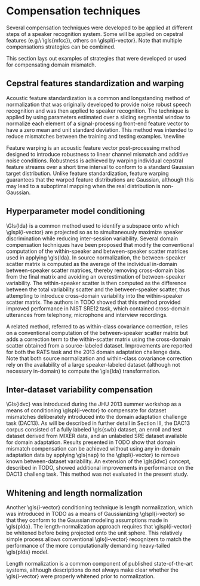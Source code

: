 # Compensation techniques

Several compensation techniques were developed to be applied at different steps
of a speaker recognition system. Some will be applied on cepstral features
(e.g.\ \gls{mfcc}), others on \glspl{i-vector}. Note that multiple
compensations strategies can be combined.

This section lays out examples of strategies that were developed or used for
compensating domain mismatch.

## Cepstral features standardization and warping

Acoustic feature standardization is a common and longstanding method of
normalization that was originally developed to provide noise robust speech
recognition and was then applied to speaker recognition. The technique is
applied by using parameters estimated over a sliding segmental window to
normalize each element of a signal-processing front-end feature vector to have
a zero mean and unit standard deviation. This method was intended to reduce
mismatches between the training and testing examples. \newline

Feature warping is an acoustic feature vector post-processing method designed
to introduce robustness to linear channel mismatch and additive noise
conditions. Robustness is achieved by warping individual cepstral feature
streams over a short time interval to conform to a standard Gaussian target
distribution. Unlike feature standardization, feature warping guarantees that
the warped feature distributions are Gaussian, although this may lead to
a suboptimal mapping when the real distribution is non-Gaussian.

## Hyperparameter model conditioning

\Gls{lda} is a common method used to identify a subspace onto which
\glspl{i-vector} are projected so as to simultaneously maximize speaker
discrimination while reducing inter-session variability. Several domain
compensation techniques have been proposed that modify the conventional
computation of the within-speaker and between-speaker scatter matrices used in
applying \gls{lda}. In source normalization, the between-speaker scatter matrix
is computed as the average of the individual in-domain between-speaker scatter
matrices, thereby removing cross-domain bias from the final matrix and avoiding
an overestimation of between-speaker variability. The within-speaker scatter is
then computed as the difference between the total variability scatter and the
between-speaker scatter, thus attempting to introduce cross-domain variability
into the within-speaker scatter matrix. The authors in TODO showed that this
method provided improved performance in NIST SRE12 task, which contained
cross-domain utterances from telephony, microphone and interview recordings.

A related method, referred to as within-class covariance correction, relies on
a conventional computation of the between-speaker scatter matrix but adds
a correction term to the within-scatter matrix using the cross-domain scatter
obtained from a source-labeled dataset. Improvements are reported for both the
RATS task and the 2013 domain adaptation challenge data. Note that both source
normalization and within-class covariance correction rely on the availability
of a large speaker-labeled dataset (although not necessary in-domain) to
compute the \gls{lda} transformation.

## Inter-dataset variability compensation

\Gls{idvc} was introduced during the JHU 2013 summer workshop as a means of
conditioning \glspl{i-vector} to compensate for dataset mismatches deliberately
introduced into the domain adaptation challenge task (DAC13). As will be
described in further detail in Section III, the DAC13 corpus consisted of
a fully labeled \gls{swb} dataset, an enroll and test dataset derived from
MIXER data, and an unlabeled SRE dataset available for domain adaptation.
Results presented in TODO show that domain mismatch compensation can be
achieved without using any in-domain adaptation data by applying \gls{nap} to
the \glspl{i-vector} to remove known between-dataset variability. An extension
of the \gls{idvc} concept, described in TODO, showed additional improvements in
performance on the DAC13 challeng task. This method was not evaluated in the
present study.

## Whitening and length normalization

Another \gls{i-vector} conditioning technique is length normalization, which
was introduced in TODO as a means of Gaussianizing \glspl{i-vector} so that
they conform to the Gaussian modeling assumptions made in \gls{plda}. The
length-normalization approach requires that \glspl{i-vector} be whitened before
being projected onto the unit sphere. This relatively simple process allows
conventional \gls{i-vector} recognizers to match the performance of the more
computationally demanding heavy-tailed \gls{plda} model.

Length normalization is a common component of published state-of-the-art
systems, although descriptions do not always make clear whether the
\gls{i-vector} were properly whitened prior to normalization.
